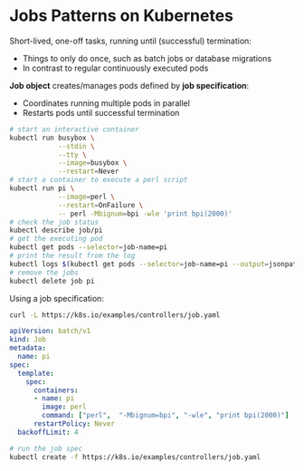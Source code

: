 # Jobs Patterns on Kubernetes

Short-lived, one-off tasks, running until (successful) termination:

* Things to only do once, such as batch jobs or database migrations
* In contrast to regular continuously executed pods

**Job object** creates/manages pods defined by **job specification**:

* Coordinates running multiple pods in parallel
* Restarts pods until successful termination

```bash
# start an interactive container
kubectl run busybox \
            --stdin \
            --tty \
            --image=busybox \
            --restart=Never
# start a container to execute a perl script
kubectl run pi \
            --image=perl \
            --restart=OnFailure \
            -- perl -Mbignum=bpi -wle 'print bpi(2000)'
# check the job status
kubectl describe job/pi
# get the executing pod
kubectl get pods --selector=job-name=pi
# print the result from the log
kubectl logs $(kubectl get pods --selector=job-name=pi --output=jsonpath={.items..metadata.name})
# remove the jobs
kubectl delete job pi
```

Using a job specification:

```bash
curl -L https://k8s.io/examples/controllers/job.yaml
```
```yaml
apiVersion: batch/v1
kind: Job
metadata:
  name: pi
spec:
  template:
    spec:
      containers:
      - name: pi
        image: perl
        command: ["perl",  "-Mbignum=bpi", "-wle", "print bpi(2000)"]
      restartPolicy: Never
  backoffLimit: 4
```
```bash
# run the job spec
kubectl create -f https://k8s.io/examples/controllers/job.yaml
```
